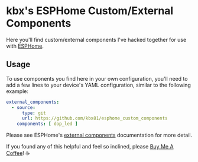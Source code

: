 # kbx's ESPHome Custom/External Components

Here you'll find custom/external components I've hacked together for use with [ESPHome](https://esphome.io).

## Usage

To use components you find here in your own configuration, you'll need to add a few lines to your device's YAML configuration, similar to the following example:

```yaml
external_components:
  - source:
      type: git
      url: https://github.com/kbx81/esphome_custom_components
    components: [ dop_led ]
```

Please see ESPHome's [external components](https://esphome.io/components/external_components.html) documentation for more detail.

If you found any of this helpful and feel so inclined, please [Buy Me A Coffee](https://bmc.link/kbx81)! ☕️